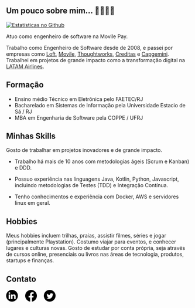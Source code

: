 ## Um pouco sobre mim... 👋🏿👨🏿

[![Estatísticas no Github](https://github-readme-stats.vercel.app/api?username=diegoferreirarj)](https://github.com/diegoferreirarj/github-readme-stats)


Atuo como engenheiro de software na Movile Pay.

Trabalho como Engenheiro de Software desde de 2008, e passei por empresas como [Loft](https://www.loft.com.br), [Movile](https://www.movile.com.br), [Thoughtworks](https://www.thoughtworks.com), [Creditas](https://www.creditas.com) e [Capgemini](https://www.capgemini.com/br-pt/). Trabalhei em projetos de grande impacto como a transformação digital na [LATAM Airlines](https://www.thoughtworks.com/pt/clients/latam).

## Formação
* Ensino médio Técnico em Eletrônica pelo FAETEC/RJ
* Bacharelado em Sistemas de Informação pela Universidade Estacio de Sá / RJ
* MBA em Engenharia de Software pela COPPE / UFRJ


## Minhas Skills

Gosto de trabalhar em projetos inovadores e de grande impacto. 
 
* Trabalho há mais de 10 anos com metodologias ágeis (Scrum e Kanban) e DDD.

* Possuo experiência nas linguagens Java, Kotlin, Python, Javascript, incluindo metodologias de Testes (TDD) e Integração Contínua. 
 
* Tenho conhecimentos e experiência com Docker, AWS e servidores linux em geral.


## Hobbies

Meus hobbies incluem trilhas, praias, assistir filmes, séries e jogar (principalmente Playstation). Costumo viajar para eventos, e conhecer lugares e culturas novas. Gosto de estudar por conta própria, seja através de cursos online, presenciais ou livros nas áreas de tecnologia, produtos, startups e finanças.


## Contato

[![LinkedIn](https://raw.githubusercontent.com/diegoferreirarj/diegoferreirarj/main/linkedin.png)](https://www.linkedin.com/in/diegoferreirarj)&nbsp;&nbsp;&nbsp;&nbsp;
[![Facebook](https://raw.githubusercontent.com/diegoferreirarj/diegoferreirarj/main/facebook.png)](https://www.facebook.com/diegosferreirarj)&nbsp;&nbsp;&nbsp;&nbsp;
[![Twitter](https://raw.githubusercontent.com/diegoferreirarj/diegoferreirarj/main/twitter.png)](https://www.twitter.com/diegoferreirarj)&nbsp;&nbsp;&nbsp;&nbsp;

<!--
**diegoferreirarj/diegoferreirarj** is a ✨ _special_ ✨ repository because its `README.md` (this file) appears on your GitHub profile.

Here are some ideas to get you started:

- 🔭 I’m currently working on ...
- 🌱 I’m currently learning ...
- 👯 I’m looking to collaborate on ...
- 🤔 I’m looking for help with ...
- 💬 Ask me about ...
- 📫 How to reach me: ...
- 😄 Pronouns: ...
- ⚡ Fun fact: ...
-->

